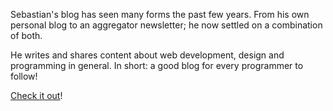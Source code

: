 Sebastian's blog has seen many forms the past few years.
From his own personal blog to an aggregator newsletter; 
he now settled on a combination of both.

He writes and shares content about web development, 
design and programming in general.
In short: a good blog for every programmer to follow!

[Check it out](*https://sebastiandedeyne.com/)!
